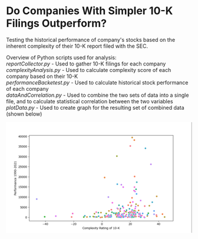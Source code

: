# Do Companies With Simpler 10-K Filings Outperform?
Testing the historical performance of company's stocks based on the inherent complexity of their 10-K report filed with the SEC.

Overview of Python scripts used for analysis:  
*reportCollector.py* - Used to gather 10-K filings for each company  
*complexityAnalysis.py* - Used to calculate complexity score of each company based on their 10-K  
*performanceBacketest.py* - Used to calculate historical stock performance of each company  
*dataAndCorrelation.py* - Used to combine the two sets of data into a single file, and to calculate statistical correlation between the two variables  
*plotData.py* - Used to create graph for the resulting set of combined data (shown below)  



![alt text](https://raw.githubusercontent.com/jorgoose/complexity-stock-backtesting/main/10KResults.PNG)
